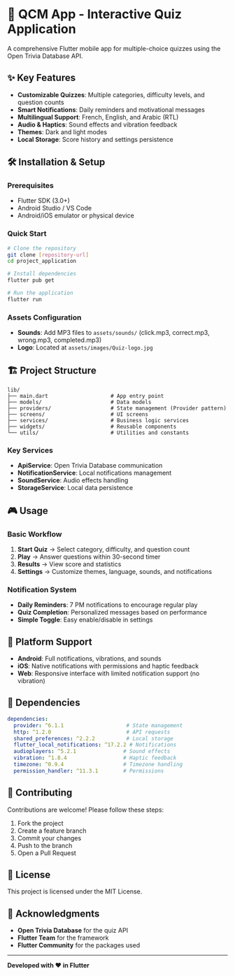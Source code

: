 # 🧠 QCM App - Interactive Quiz Application

A comprehensive Flutter mobile app for multiple-choice quizzes using the Open Trivia Database API.

## ✨ Key Features

- **Customizable Quizzes**: Multiple categories, difficulty levels, and question counts
- **Smart Notifications**: Daily reminders and motivational messages
- **Multilingual Support**: French, English, and Arabic (RTL)
- **Audio & Haptics**: Sound effects and vibration feedback
- **Themes**: Dark and light modes
- **Local Storage**: Score history and settings persistence

## 🛠️ Installation & Setup

### Prerequisites
- Flutter SDK (3.0+)
- Android Studio / VS Code
- Android/iOS emulator or physical device

### Quick Start
```bash
# Clone the repository
git clone [repository-url]
cd project_application

# Install dependencies
flutter pub get

# Run the application
flutter run
```

### Assets Configuration
- **Sounds**: Add MP3 files to `assets/sounds/` (click.mp3, correct.mp3, wrong.mp3, completed.mp3)
- **Logo**: Located at `assets/images/Quiz-logo.jpg`

## 🏗️ Project Structure

```
lib/
├── main.dart                    # App entry point
├── models/                      # Data models
├── providers/                   # State management (Provider pattern)
├── screens/                     # UI screens
├── services/                    # Business logic services
├── widgets/                     # Reusable components
└── utils/                       # Utilities and constants
```

### Key Services
- **ApiService**: Open Trivia Database communication
- **NotificationService**: Local notifications management
- **SoundService**: Audio effects handling
- **StorageService**: Local data persistence

## 🎮 Usage

### Basic Workflow
1. **Start Quiz** → Select category, difficulty, and question count
2. **Play** → Answer questions within 30-second timer
3. **Results** → View score and statistics
4. **Settings** → Customize themes, language, sounds, and notifications

### Notification System
- **Daily Reminders**: 7 PM notifications to encourage regular play
- **Quiz Completion**: Personalized messages based on performance
- **Simple Toggle**: Easy enable/disable in settings

## 📱 Platform Support

- **Android**: Full notifications, vibrations, and sounds
- **iOS**: Native notifications with permissions and haptic feedback
- **Web**: Responsive interface with limited notification support (no vibration)

## 🔧 Dependencies

```yaml
dependencies:
  provider: ^6.1.1                    # State management
  http: ^1.2.0                        # API requests
  shared_preferences: ^2.2.2          # Local storage
  flutter_local_notifications: ^17.2.2 # Notifications
  audioplayers: ^5.2.1               # Sound effects
  vibration: ^1.8.4                  # Haptic feedback
  timezone: ^0.9.4                   # Timezone handling
  permission_handler: ^11.3.1        # Permissions
```

## 🤝 Contributing

Contributions are welcome! Please follow these steps:

1. Fork the project
2. Create a feature branch
3. Commit your changes
4. Push to the branch
5. Open a Pull Request

## 📄 License

This project is licensed under the MIT License.

## 🙏 Acknowledgments

- **Open Trivia Database** for the quiz API
- **Flutter Team** for the framework
- **Flutter Community** for the packages used

---

**Developed with ❤️ in Flutter**
